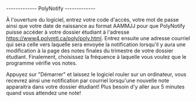 -------------  PolyNotify  -------------

À l'ouverture du logiciel, entrez votre code d'accès, votre mot de passe ainsi que votre date de naissance
au format AAMMJJ pour que PolyNotify puisse accéder à votre dossier étudiant à l'adresse https://www4.polymtl.ca/poly/poly.html.
Entrez ensuite une adresse courriel qui sera celle vers laquelle sera envoyée la notification lorsqu'il y aura une modification
à la page des notes finales du trimestre de votre dossier étudiant. Finalement, choisissez la fréquence à laquelle vous voulez
que le programme vérifie vos notes.

Appuyez sur "Démarrer" et laissez le logiciel rouler sur un ordinateur, vous recevrez ainsi une notification par courriel
lorsqu'une nouvelle note apparaitra dans votre dossier étudiant! Plus besoin d'y aller aux 5 minutes quand vous attendez une note!
